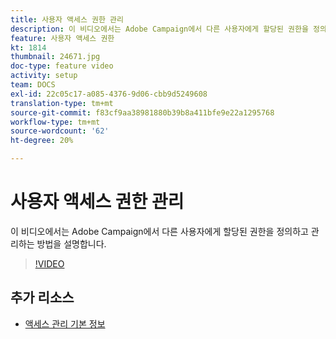 ```yaml
---
title: 사용자 액세스 권한 관리
description: 이 비디오에서는 Adobe Campaign에서 다른 사용자에게 할당된 권한을 정의하고 관리하는 방법을 설명합니다.
feature: 사용자 액세스 권한
kt: 1814
thumbnail: 24671.jpg
doc-type: feature video
activity: setup
team: DOCS
exl-id: 22c05c17-a085-4376-9d06-cbb9d5249608
translation-type: tm+mt
source-git-commit: f83cf9aa38981880b39b8a411bfe9e22a1295768
workflow-type: tm+mt
source-wordcount: '62'
ht-degree: 20%

---
```


# 사용자 액세스 권한 관리

이 비디오에서는 Adobe Campaign에서 다른 사용자에게 할당된 권한을 정의하고 관리하는 방법을 설명합니다.

>[!VIDEO](https://video.tv.adobe.com/v/24671?quality=12)

## 추가 리소스

* [액세스 관리 기본 정보](https://docs.adobe.com/content/help/en/campaign-standard/using/administrating/users-and-security/about-access-management.html)
